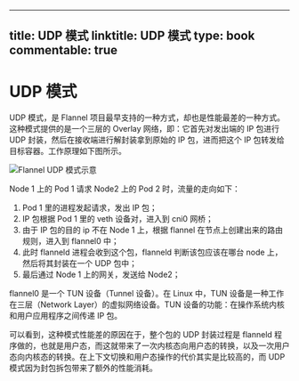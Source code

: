 
---
title: UDP 模式
linktitle: UDP 模式
type: book
commentable: true
---

# UDP 模式

UDP 模式，是 Flannel 项目最早支持的一种方式，却也是性能最差的一种方式。这种模式提供的是一个三层的 Overlay 网络，即：它首先对发出端的 IP 包进行 UDP 封装，然后在接收端进行解封装拿到原始的 IP 包，进而把这个 IP 包转发给目标容器。工作原理如下图所示。

![Flannel UDP 模式示意](https://s1.ax1x.com/2020/10/19/0vHaKU.png)

Node 1 上的 Pod 1 请求 Node2 上的 Pod 2 时，流量的走向如下：

1. Pod 1 里的进程发起请求，发出 IP 包；
2. IP 包根据 Pod 1 里的 veth 设备对，进入到 cni0 网桥；
3. 由于 IP 包的目的 ip 不在 Node 1 上，根据 flannel 在节点上创建出来的路由规则，进入到 flannel0 中；
4. 此时 flanneld 进程会收到这个包，flanneld 判断该包应该在哪台 node 上，然后将其封装在一个 UDP 包中；
5. 最后通过 Node 1 上的网关，发送给 Node2；

flannel0 是一个 TUN 设备（Tunnel 设备）。在 Linux 中，TUN 设备是一种工作在三层（Network Layer）的虚拟网络设备。TUN 设备的功能：在操作系统内核和用户应用程序之间传递 IP 包。

可以看到，这种模式性能差的原因在于，整个包的 UDP 封装过程是 flanneld 程序做的，也就是用户态，而这就带来了一次内核态向用户态的转换，以及一次用户态向内核态的转换。在上下文切换和用户态操作的代价其实是比较高的，而 UDP 模式因为封包拆包带来了额外的性能消耗。

    